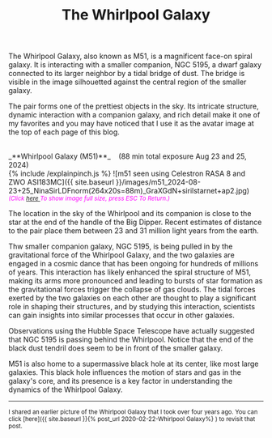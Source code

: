 ﻿---
layout: post
title:  The Whirlpool Galaxy
categories: galaxy 
tags: m51 ngc5195
excerpt_separator: <!--endSummary-->
---

The Whirlpool Galaxy, also known as M51, 
is a magnificent face-on spiral galaxy. 
It is interacting with a smaller companion, NGC 5195, a dwarf galaxy connected to its larger neighbor by a tidal bridge of dust. The bridge is visible in the image silhouetted against the central region of the smaller galaxy. 
  
<!--endSummary-->
The pair forms one of the prettiest objects in the sky.  Its intricate structure, dynamic interaction with a companion galaxy, and rich detail make it one of my favorites and you may have noticed that I use it as the avatar image at the top of each page of this blog.


   
<br>
_**Whirlpool Galaxy (M51)**_  &nbsp;&nbsp; (88 min total exposure Aug 23 and 25, 2024)<br>
{% include /explainpinch.js %}
![m51 seen using Celestron RASA 8 and ZWO ASI183MC]({{ site.baseurl }}/images/m51_2024-08-23+25_NinaSirLDFnorm(264x20s=88m)_GraXGdN+sirilstarnet+ap2.jpg)
<br>
<i><small><font color = "magenta" > (Click
<a href = "{{ site.baseurl }}/images/m51_2024-08-23+25_NinaSirLDFnorm(264x20s=88m)_GraXGdN+sirilstarnet+ap2.jpg">here </a>
To show image full size, press ESC To Return.)</font></small></i>
<br>
   
The location in the sky of the Whirlpool and its companion is close to the star at the end of the handle of the Big Dipper.
Recent estimates of distance to the pair place them between 23 and 31 million light years from the earth.

Thw smaller companion galaxy, NGC 5195, is being pulled in by the gravitational force of the Whirlpool Galaxy, and the two galaxies are engaged in a cosmic dance that has been ongoing for hundreds of millions of years. This interaction has likely enhanced the spiral structure of M51, making its arms more pronounced and leading to bursts of star formation as the gravitational forces trigger the collapse of gas clouds.
The tidal forces exerted by the two galaxies on each other are thought to play a significant role in shaping their structures, and by studying this interaction, scientists can gain insights into similar processes that occur in other galaxies.

Observations using the Hubble Space Telescope have actually suggested that NGC 5195 is passing behind the Whirlpool. Notice that the end of the black dust tendril does seem to be in front of the smaller galaxy.

M51 is also home to a supermassive black hole at its center, like most large galaxies. This black hole influences the motion of stars and gas in the galaxy's core, and its presence is a key factor in understanding the dynamics of the Whirlpool Galaxy.


---
<sub>
I shared an earlier picture of the Whirlpool Galaxy that I took over four years ago.
You can click [here]({{ site.baseurl }}{% post_url 2020-02-22-Whirlpool Galaxy%} )
to revisit that post. 
</sub>